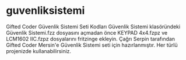 # guvenliksistemi
Gifted Coder Güvenlik Sistemi Seti Kodları
Güvenlik Sistemi klasöründeki Güvenlik Sistemi.fzz dosyasını açmadan önce KEYPAD 4x4.fzpz ve LCM1602 IIC.fzpz dosyalarını fritzinge ekleyin.
Çağrı Serpin tarafından Gifted Coder Mersin'e Güvenlik Sistemi seti için hazırlanmıştır. Her türlü projenizde kullanabilirsiniz.
